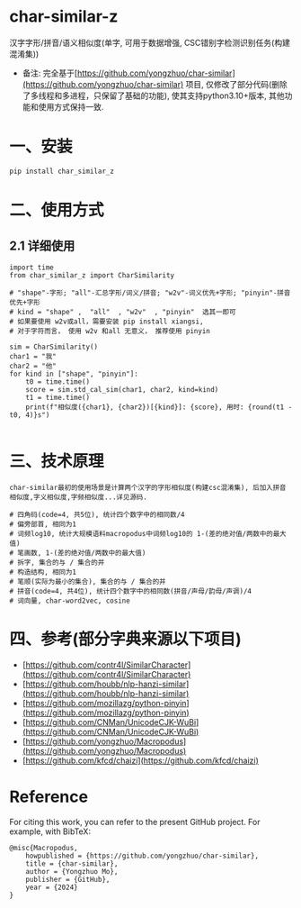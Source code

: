 # char-similar-z
 汉字字形/拼音/语义相似度(单字, 可用于数据增强, CSC错别字检测识别任务(构建混淆集))

- 备注: 完全基于[https://github.com/yongzhuo/char-similar](https://github.com/yongzhuo/char-similar) 项目, 仅修改了部分代码(删除了多线程和多进程，只保留了基础的功能), 使其支持python3.10+版本, 其他功能和使用方式保持一致.



# 一、安装
```bash
pip install char_similar_z
```

# 二、使用方式

## 2.1 详细使用
```python3
import time
from char_similar_z import CharSimilarity

# "shape"-字形; "all"-汇总字形/词义/拼音; "w2v"-词义优先+字形; "pinyin"-拼音优先+字形
# kind = "shape" ,  "all"  , "w2v"  , "pinyin"  选其一即可 
# 如果要使用 w2v或all，需要安装 pip install xiangsi,
# 对于字符而言， 使用 w2v 和all 无意义， 推荐使用 pinyin

sim = CharSimilarity()
char1 = "我"
char2 = "他"
for kind in ["shape", "pinyin"]:
    t0 = time.time()
    score = sim.std_cal_sim(char1, char2, kind=kind)
    t1 = time.time()
    print(f"相似度({char1}, {char2})[{kind}]: {score}, 用时: {round(t1 - t0, 4)}s")


```





# 三、技术原理
```
char-similar最初的使用场景是计算两个汉字的字形相似度(构建csc混淆集), 后加入拼音相似度,字义相似度,字频相似度...详见源码.

# 四角码(code=4, 共5位), 统计四个数字中的相同数/4
# 偏旁部首, 相同为1
# 词频log10, 统计大规模语料macropodus中词频log10的 1-(差的绝对值/两数中的最大值)
# 笔画数, 1-(差的绝对值/两数中的最大值)
# 拆字, 集合的与 / 集合的并
# 构造结构, 相同为1
# 笔顺(实际为最小的集合), 集合的与 / 集合的并
# 拼音(code=4, 共4位), 统计四个数字中的相同数(拼音/声母/韵母/声调)/4
# 词向量, char-word2vec, cosine
```


# 四、参考(部分字典来源以下项目)
 - [https://github.com/contr4l/SimilarCharacter](https://github.com/contr4l/SimilarCharacter)
 - [https://github.com/houbb/nlp-hanzi-similar](https://github.com/houbb/nlp-hanzi-similar)
 - [https://github.com/mozillazg/python-pinyin](https://github.com/mozillazg/python-pinyin)
 - [https://github.com/CNMan/UnicodeCJK-WuBi](https://github.com/CNMan/UnicodeCJK-WuBi)
 - [https://github.com/yongzhuo/Macropodus](https://github.com/yongzhuo/Macropodus)
 - [https://github.com/kfcd/chaizi](https://github.com/kfcd/chaizi)
 


# Reference
For citing this work, you can refer to the present GitHub project. For example, with BibTeX:
```
@misc{Macropodus,
    howpublished = {https://github.com/yongzhuo/char-similar},
    title = {char-similar},
    author = {Yongzhuo Mo},
    publisher = {GitHub},
    year = {2024}
}
```

